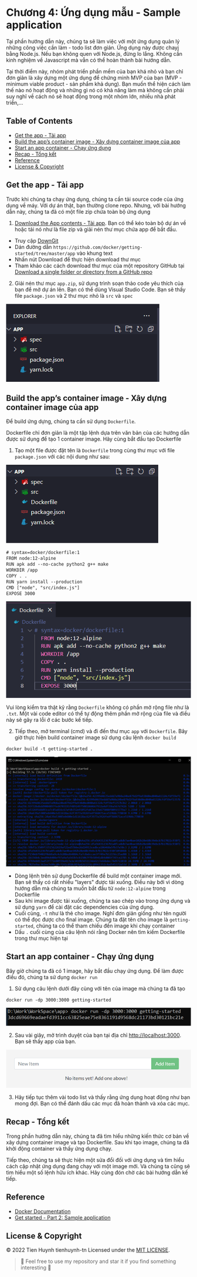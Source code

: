 # Chương 4: Ứng dụng mẫu - Sample application

Tại phần hướng dẫn này, chúng ta sẽ làm việc với một ứng dụng quản lý những công việc cần làm - todo list đơn giản. Ứng dụng này được chayj bằng Node.js. Nếu bạn không quen với Node.js, đừng lo lắng. Không cần kinh nghiệm về Javascript mà vẫn có thể hoàn thành bài hướng dẫn.

Tại thời điểm này, nhóm phát triển phần mềm của bạn khá nhỏ và bạn chỉ đơn giản là xây dựng một ứng dụng để chứng minh MVP của bạn (MVP - minimum viable product - sản phẩm khả dụng). Bạn muốn thể hiện cách làm thế nào nó hoạt động và những gì nó có khả năng làm mà không cần phải suy nghĩ về cách nó sẽ hoạt động trong một nhóm lớn, nhiều nhà phát triển,...

## Table of Contents
- [Get the app - Tải app](#get-the-app---tải-app)
- [Build the app’s container image - Xây dựng container image của app](#build-the-apps-container-image---xây-dựng-container-image-của-app)
- [Start an app container - Chạy ứng dụng](#start-an-app-container---chạy-ứng-dụng)
- [Recap - Tổng kết](#recap----tổng-kết)
- [Reference](#reference)
- [License & Copyright](#license--copyright)

## Get the app - Tải app

Trước khi chúng ta chạy ứng dụng, chúng ta cần tải source code của ứng dụng về máy. Với dự án thật, bạn thường clone repo. Nhưng, với bài hướng dẫn này, chúng ta đã có một file zip chứa toàn bộ ứng dụng
1. [Download the App contents - Tải app](https://github.com/docker/getting-started/tree/master/app). Bạn có thể kéo toàn bộ dự án về hoặc tải nó như là file zip và giải nén thư mục chứa app để bắt đầu.
  - Truy cập [DownGit](https://downgit.github.io/#/home)
  - Dán đường dẫn `https://github.com/docker/getting-started/tree/master/app` vào khung text 
  - Nhấn nút Download để thực hiện download thư mục
  - Tham khảo các cách download thư mục của một repository GitHub tại [Download a single folder or directory from a GitHub repo](https://stackoverflow.com/questions/7106012/download-a-single-folder-or-directory-from-a-github-repo)
2. Giải nén thư mục `app.zip`, sử dụng trình soạn thảo code yêu thích của bạn để mở dự án lên. Bạn có thể dùng Visual Studio Code. Bạn sẽ thấy file `package.json` và 2 thư mục nhỏ là `src` và `spec`

![1](./imgs/chapter4/1.png)

## Build the app’s container image - Xây dựng container image của app

Để build ứng dựng, chúng ta cần sử dụng `Dockerfile`. 

Dockerfile chỉ đơn giản là một tập lệnh dựa trên văn bản của các hướng dẫn được sử dụng để tạo 1 container image. Hãy cùng bắt đầu tạo Dockerfile

1. Tạo một file được đặt tên là `Dockerfile` trong cùng thư mục với file `package.json` với các nội dung như sau:

![2](./imgs/chapter4/2.png)
 
  ```
  # syntax=docker/dockerfile:1
  FROM node:12-alpine
  RUN apk add --no-cache python2 g++ make
  WORKDIR /app
  COPY . .
  RUN yarn install --production
  CMD ["node", "src/index.js"]
  EXPOSE 3000
  ```
  
![3](./imgs/chapter4/3.png)

Vui lòng kiểm tra thật kỹ rằng `Dockerfile` không có phần mở rộng file như là `.txt`. Một vài code editor có thể tự động thêm phần mở rộng của file và điều này sẽ gây ra lỗi ở các bước kế tiếp.

2. Tiếp theo, mở terminal (cmd) và đi đến thư mục `app` với `Dockerfile`. Bây giờ thực hiện build container image sử dụng câu lệnh `docker build`
```
docker build -t getting-started .
```
![4](./imgs/chapter4/4.png)

- Dòng lệnh trên sử dụng Dockerfile để build một container image mới. Bạn sẽ thấy có rất nhiều "layers" được tải xuống. Điều này bới vì dòng hướng dẫn mà chúng ta muốn bắt đầu từ `node:12-alpine` trong Dockerfile
- Sau khi image được tải xuống, chúng ta sao chép vào trong ứng dụng và sử dụng `yarn` để cài đặt các dependencies của ứng dụng.
- Cuối cùng, `-t` như là thẻ cho image. Nghĩ đơn giản giống như tên người có thể đọc được cho final image. Chúng ta đặt tên cho image là `getting-started`, chúng ta có thể tham chiếu đến image khi chạy container
- Dấu `.` cuối cùng của câu lệnh nói rằng Docker nên tìm kiếm Dockerfile trong thư mục hiện tại

## Start an app container - Chạy ứng dụng

Bây giờ chúng ta đã có 1 image, hãy bắt đầu chạy ứng dụng. Để làm được điều đó, chúng ta sử dụng `docker run`
1. Sử dụng câu lệnh dưới đây cùng với tên của image mà chúng ta đã tạo
```
docker run -dp 3000:3000 getting-started
```
![5](./imgs/chapter4/5.png)

2. Sau vài giây, mở trình duyệt của bạn tại địa chỉ [http://localhost:3000](http://localhost:3000). Bạn sẽ thấy app của bạn.

![6](./imgs/chapter4/6.png)

3. Hãy tiếp tục thêm vài todo list và thấy rằng ứng dụng hoạt động như bạn mong đợi. Bạn có thể đánh dấu các mục đã hoàn thành và xóa các mục.

## Recap  - Tổng kết
Trong phần hướng dẫn này, chúng ta đã tìm hiểu những kiến thức cơ bản về xây dựng container image và tạo Dockerfile. Sau khi tạo image, chúng ta đã khởi động container và thấy ứng dụng chạy.

Tiếp theo, chúng ta sẽ thực hiện một sửa đổi đối với ứng dụng và tìm hiểu cách cập nhật ứng dụng đang chạy với một image mới. Và chúng ta cũng sẽ tìm hiểu một số lệnh hữu ích khác. Hãy cùng đón chờ các bài hướng dẫn kế tiếp.

## Reference
- [Docker Documentation](https://docs.docker.com/get-started/)
- [Get started - Part 2: Sample application](https://docs.docker.com/get-started/02_our_app/)

## License & Copyright
&copy; 2022 Tien Huynh tienhuynh-tn Licensed under the [MIT LICENSE](https://github.com/tienhuynh-tn/docker-basic-tutorial/blob/main/LICENSE).

> :love_you_gesture: Feel free to use my repository and star it if you find something interesting :love_you_gesture:

